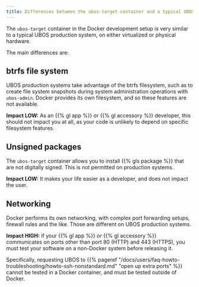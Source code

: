 ```yaml
---
title: Differences between the ubos-target container and a typical UBOS production system
---
```


The `ubos-target` container in the Docker development setup is
very similar to a typical UBOS production system, on either virtualized
or physical hardware.

The main differences are:


## btrfs file system

UBOS production systems take advantage of the btrfs filesystem, such as
to create file system snapshots during system administration operations with
`ubos-admin`. Docker provides its own filesystem, and so these features are
not available.

**Impact LOW:** As an {{% gl app %}} or {{% gl accessory %}} developer, this should not
impact you at all, as your code is unlikely to depend on specific filesystem
features.

## Unsigned packages

The `ubos-target` container allows you to install {{% gls package %}}
that are not digitally signed. This is not permitted on production systems.

**Impact LOW:** It makes your life easier as a developer, and does not impact
the user.

## Networking

Docker performs its own networking, with complex port forwarding setups,
firewall rules and the like. Those are different on UBOS production systems.

**Impact HIGH:** if your {{% gl app %}} or {{% gl accessory %}} communicates on ports
other than port 80 (HTTP) and 443 (HTTPS), you must test your software
on a non-Docker system before releasing it.

Specifically, requesting UBOS to {{% pageref "/docs/users/faq-howto-troubleshooting/howto-ssh-nonstandard.md" "open up extra ports" %}}
cannot be tested in a Docker container, and must be tested outside of Docker.

